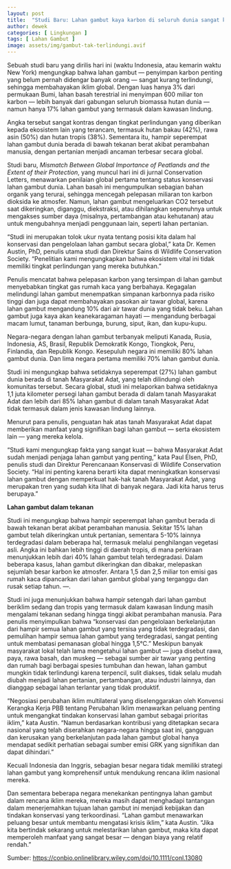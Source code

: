 ```yaml
---
layout: post
title:  "Studi Baru: Lahan gambut kaya karbon di seluruh dunia sangat kurang terlindungi"
author: dewek
categories: [ Lingkungan ]
tags: [ Lahan Gambut ]
image: assets/img/gambut-tak-terlindungi.avif
---
```


Sebuah studi baru yang dirilis hari ini (waktu Indonesia, atau kemarin waktu New York) mengungkap bahwa lahan gambut — penyimpan karbon penting yang belum pernah didengar banyak orang — sangat kurang terlindungi, sehingga membahayakan iklim global. Dengan luas hanya 3% dari permukaan Bumi, lahan basah terestrial ini menyimpan 600 miliar ton karbon — lebih banyak dari gabungan seluruh biomassa hutan dunia — namun hanya 17% lahan gambut yang termasuk dalam kawasan lindung.

Angka tersebut sangat kontras dengan tingkat perlindungan yang diberikan kepada ekosistem lain yang terancam, termasuk hutan bakau (42%), rawa asin (50%) dan hutan tropis (38%). Sementara itu, hampir seperempat lahan gambut dunia berada di bawah tekanan berat akibat perambahan manusia, dengan pertanian menjadi ancaman terbesar secara global.

Studi baru, _Mismatch Between Global Importance of Peatlands and the Extent of their Protection_, yang muncul hari ini di jurnal Conservation Letters, menawarkan penilaian global pertama tentang status konservasi lahan gambut dunia. Lahan basah ini mengumpulkan sebagian bahan organik yang terurai, sehingga mencegah pelepasan miliaran ton karbon dioksida ke atmosfer. Namun, lahan gambut mengeluarkan CO2 tersebut saat dikeringkan, diganggu, diekstraksi, atau dihilangkan sepenuhnya untuk mengakses sumber daya (misalnya, pertambangan atau kehutanan) atau untuk mengubahnya menjadi penggunaan lain, seperti lahan pertanian.

“Studi ini merupakan tolok ukur nyata tentang posisi kita dalam hal konservasi dan pengelolaan lahan gambut secara global,” kata Dr. Kemen Austin, PhD, penulis utama studi dan Direktur Sains di Wildlife Conservation Society. “Penelitian kami mengungkapkan bahwa ekosistem vital ini tidak memiliki tingkat perlindungan yang mereka butuhkan.”

Penulis mencatat bahwa pelepasan karbon yang tersimpan di lahan gambut menyebabkan tingkat gas rumah kaca yang berbahaya. Kegagalan melindungi lahan gambut menempatkan simpanan karbonnya pada risiko tinggi dan juga dapat membahayakan pasokan air tawar global, karena lahan gambut mengandung 10% dari air tawar dunia yang tidak beku. Lahan gambut juga kaya akan keanekaragaman hayati — mengandung berbagai macam lumut, tanaman berbunga, burung, siput, ikan, dan kupu-kupu.

Negara-negara dengan lahan gambut terbanyak meliputi Kanada, Rusia, Indonesia, AS, Brasil, Republik Demokratik Kongo, Tiongkok, Peru, Finlandia, dan Republik Kongo. Kesepuluh negara ini memiliki 80% lahan gambut dunia. Dan lima negara pertama memiliki 70% lahan gambut dunia.

Studi ini mengungkap bahwa setidaknya seperempat (27%) lahan gambut dunia berada di tanah Masyarakat Adat, yang telah dilindungi oleh komunitas tersebut. Secara global, studi ini melaporkan bahwa setidaknya 1,1 juta kilometer persegi lahan gambut berada di dalam tanah Masyarakat Adat dan lebih dari 85% lahan gambut di dalam tanah Masyarakat Adat tidak termasuk dalam jenis kawasan lindung lainnya.

Menurut para penulis, penguatan hak atas tanah Masyarakat Adat dapat memberikan manfaat yang signifikan bagi lahan gambut — serta ekosistem lain — yang mereka kelola.

“Studi kami mengungkap fakta yang sangat kuat — bahwa Masyarakat Adat sudah menjadi penjaga lahan gambut yang penting,” kata Paul Elsen, PhD, penulis studi dan Direktur Perencanaan Konservasi di Wildlife Conservation Society. “Hal ini penting karena berarti kita dapat meningkatkan konservasi lahan gambut dengan memperkuat hak-hak tanah Masyarakat Adat, yang merupakan tren yang sudah kita lihat di banyak negara. Jadi kita harus terus berupaya.”

**Lahan gambut dalam tekanan**

Studi ini mengungkap bahwa hampir seperempat lahan gambut berada di bawah tekanan berat akibat perambahan manusia. Sekitar 15% lahan gambut telah dikeringkan untuk pertanian, sementara 5-10% lainnya terdegradasi dalam beberapa hal, termasuk melalui penghilangan vegetasi asli. Angka ini bahkan lebih tinggi di daerah tropis, di mana perkiraan menunjukkan lebih dari 40% lahan gambut telah terdegradasi. Dalam beberapa kasus, lahan gambut dikeringkan dan dibakar, melepaskan sejumlah besar karbon ke atmosfer. Antara 1,5 dan 2,5 miliar ton emisi gas rumah kaca dipancarkan dari lahan gambut global yang terganggu dan rusak setiap tahun. —.

Studi ini juga menunjukkan bahwa hampir setengah dari lahan gambut beriklim sedang dan tropis yang termasuk dalam kawasan lindung masih mengalami tekanan sedang hingga tinggi akibat perambahan manusia. Para penulis menyimpulkan bahwa “konservasi dan pengelolaan berkelanjutan dari hampir semua lahan gambut yang tersisa yang tidak terdegradasi, dan pemulihan hampir semua lahan gambut yang terdegradasi, sangat penting untuk membatasi pemanasan global hingga 1,5°C.” Meskipun banyak masyarakat lokal telah lama mengetahui lahan gambut — juga disebut rawa, paya, rawa basah, dan muskeg — sebagai sumber air tawar yang penting dan rumah bagi berbagai spesies tumbuhan dan hewan, lahan gambut mungkin tidak terlindungi karena terpencil, sulit diakses, tidak selalu mudah diubah menjadi lahan pertanian, pertambangan, atau industri lainnya, dan dianggap sebagai lahan terlantar yang tidak produktif.

“Negosiasi perubahan iklim multilateral yang diselenggarakan oleh Konvensi Kerangka Kerja PBB tentang Perubahan Iklim menawarkan peluang penting untuk mengangkat tindakan konservasi lahan gambut sebagai prioritas iklim,” kata Austin. “Namun berdasarkan kontribusi yang ditetapkan secara nasional yang telah diserahkan negara-negara hingga saat ini, gangguan dan kerusakan yang berkelanjutan pada lahan gambut global hanya mendapat sedikit perhatian sebagai sumber emisi GRK yang signifikan dan dapat dihindari.”

Kecuali Indonesia dan Inggris, sebagian besar negara tidak memiliki strategi lahan gambut yang komprehensif untuk mendukung rencana iklim nasional mereka.

Dan sementara beberapa negara menekankan pentingnya lahan gambut dalam rencana iklim mereka, mereka masih dapat menghadapi tantangan dalam menerjemahkan tujuan lahan gambut ini menjadi kebijakan dan tindakan konservasi yang terkoordinasi. “Lahan gambut menawarkan peluang besar untuk membantu mengatasi krisis iklim,” kata Austin. “Jika kita bertindak sekarang untuk melestarikan lahan gambut, maka kita dapat memperoleh manfaat yang sangat besar — ​​dengan biaya yang relatif rendah.”

Sumber: <https://conbio.onlinelibrary.wiley.com/doi/10.1111/conl.13080>

